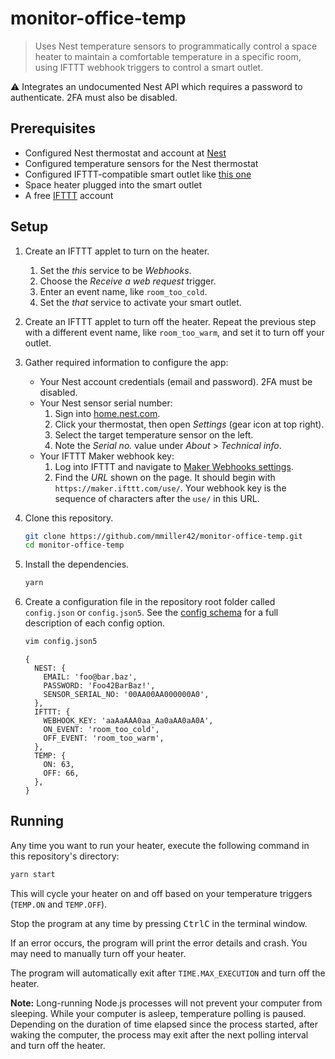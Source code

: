 # monitor-office-temp

> Uses Nest temperature sensors to programmatically control a space heater to maintain a comfortable temperature in a specific room, using IFTTT webhook triggers to control a smart outlet.

⚠️ Integrates an undocumented Nest API which requires a password to authenticate. 2FA must also be disabled.

## Prerequisites

* Configured Nest thermostat and account at [Nest](https://home.nest.com/)
* Configured temperature sensors for the Nest thermostat
* Configured IFTTT-compatible smart outlet like [this one](https://www.amazon.com/gp/product/B07CVFD2KC/)
* Space heater plugged into the smart outlet
* A free [IFTTT](https://ifttt.com/) account

## Setup

1. Create an IFTTT applet to turn on the heater.

   1. Set the *this* service to be *Webhooks*.
   1. Choose the *Receive a web request* trigger.
   1. Enter an event name, like `room_too_cold`.
   1. Set the *that* service to activate your smart outlet.

1. Create an IFTTT applet to turn off the heater. Repeat the previous step with a different event name, like `room_too_warm`, and set it to turn off your outlet.

1. Gather required information to configure the app:

    * Your Nest account credentials (email and password). 2FA must be disabled.
    * Your Nest sensor serial number:
        1. Sign into [home.nest.com](https://home.nest.com/).
        1. Click your thermostat, then open *Settings* (gear icon at top right).
        1. Select the target temperature sensor on the left.
        1. Note the *Serial no.* value under *About* &gt; *Technical info*.
    * Your IFTTT Maker webhook key:
        1. Log into IFTTT and navigate to [Maker Webhooks settings](https://ifttt.com/services/maker_webhooks/settings).
        1. Find the *URL* shown on the page. It should begin with `https://maker.ifttt.com/use/`. Your webhook key is the sequence of characters after the `use/` in this URL.

1. Clone this repository.
    ```sh
    git clone https://github.com/mmiller42/monitor-office-temp.git
    cd monitor-office-temp
    ```

1. Install the dependencies.
    ```sh
    yarn
    ```

1. Create a configuration file in the repository root folder called `config.json` or `config.json5`. See the [config schema](./configSchema.json5) for a full description of each config option.
    ```sh
    vim config.json5
    ```

    ```json5
    {
      NEST: {
        EMAIL: 'foo@bar.baz',
        PASSWORD: 'Foo42BarBaz!',
        SENSOR_SERIAL_NO: '00AA00AA000000A0',
      },
      IFTTT: {
        WEBHOOK_KEY: 'aaAaAAA0aa_Aa0aAA0aA0A',
        ON_EVENT: 'room_too_cold',
        OFF_EVENT: 'room_too_warm',
      },
      TEMP: {
        ON: 63,
        OFF: 66,
      },
    }
    ```

## Running

Any time you want to run your heater, execute the following command in this repository's directory:

```sh
yarn start
```

This will cycle your heater on and off based on your temperature triggers (`TEMP.ON` and `TEMP.OFF`).

Stop the program at any time by pressing <kbd>Ctrl</kbd><kbd>C</kbd> in the terminal window.

If an error occurs, the program will print the error details and crash. You may need to manually turn off your heater.

The program will automatically exit after `TIME.MAX_EXECUTION` and turn off the heater.

**Note:** Long-running Node.js processes will not prevent your computer from sleeping. While your computer is asleep, temperature polling is paused. Depending on the duration of time elapsed since the process started, after waking the computer, the process may exit after the next polling interval and turn off the heater.

